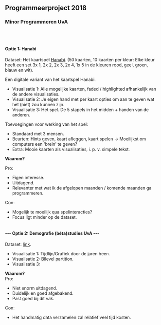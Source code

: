 ## Programmeerproject 2018
### Minor Programmeren UvA

</br></br>
#### Optie 1: Hanabi
Dataset: Het kaartspel [Hanabi](https://en.wikipedia.org/wiki/Hanabi_(card_game)).
(50 kaarten, 10 kaarten per kleur: Elke kleur heeft een set 3x 1, 2x 2, 2x 3, 2x 4, 1x 5 in de kleuren rood, geel, groen, blauw en wit).

Een digitale variant van het kaartspel Hanabi. 
* Visualisatie 1: Alle mogelijke kaarten, faded / highlighted afhankelijk van de andere visualisaties. 
* Visualisatie 2: Je eigen hand met per kaart opties om aan te geven wat het (niet) zou kunnen zijn.
* Visualisatie 3: Het spel. De 5 stapels in het midden + handen van de anderen. 

Toevoegingen voor werking van het spel: 
* Standaard met 3 mensen. 
* Beurten: Hints geven, kaart afleggen, kaart spelen -> Moeilijkst om computers een 'brein' te geven?
* Extra: Mooie kaarten als visualisaties, i. p. v. simpele tekst. 

**Waarom?**  

Pro: 
+ Eigen interesse.
+ Uitdagend. 
+ Relevanter met wat ik de afgelopen maanden / komende maanden ga programmeren.  

Con: 
- Mogelijk te moeilijk qua spelinteracties?
- Focus ligt minder op de dataset.
</br></br>

#### --- Optie 2: Demografie (bèta)studies UvA --- 
Dataset: [link](https://public.tableau.com/views/FeitenenCijfers/Students?:embed=y&:toolbar=no&:toolbar=no&:display_count=no&:display_count=no&:showVizHome=nohttps://public.tableausoftware.com/views/FeitenenCijfers "UvA").

* Visualisatie 1: Tijdlijn/Grafiek door de jaren heen. 
* Visualisatie 2: Bilevel partition. 
* Visualisatie 3: 

**Waarom?**  
Pro: 
+ Niet enorm uitdagend.
+ Duidelijk en goed afgebakend.
+ Past goed bij dit vak.  

Con: 
- Het handmatig data verzamelen zal relatief veel tijd kosten.
